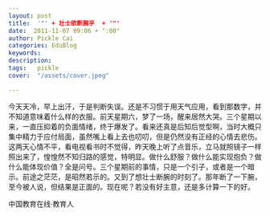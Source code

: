 ```yaml
---
layout: post  
title:  '"' + 壮士欲断腕乎  + '"'
date:  2011-11-07 09:06 + ":00" 
author: Pickle Cai  
categories: EduBlog  
keywords: 
description:   
tags:	pickle   
cover:  "/assets/cover.jpeg"  

---  
```

    
今天天冷，早上出汗，于是判断失误。还是不习惯于用天气应用，看到那数字，并不知道意味着什么样的衣服。前天星期六，梦了一场，醒来居然大哭。三个星期以来，一直压抑着的负面情绪，终于爆发了。看来还真是后知后觉型啊，当时大概只集中精力于应付局面，虽然嘴上看上去也叨叨，但是仍然没有正经的心情去悲伤。这两天心情不平，看电视看书时不觉得，昨天晚上听了点音乐，立马就照镜子一样照出来了，惶惶然不知归路的感觉，特明显。做什么舒服？做什么能实现抱负？做什么能体现价值？全是问号。三个星期前的事情，只是一个引子，或者是一个暗示。前途之茫茫，是昭然若示的。又到了想壮士断腕的时刻了。那年断了一下腕，至今被人说，但结果是正面的。现在呢？若没有好主意，还是多计算一下的好。

		

		    
 中国教育在线·教育人

